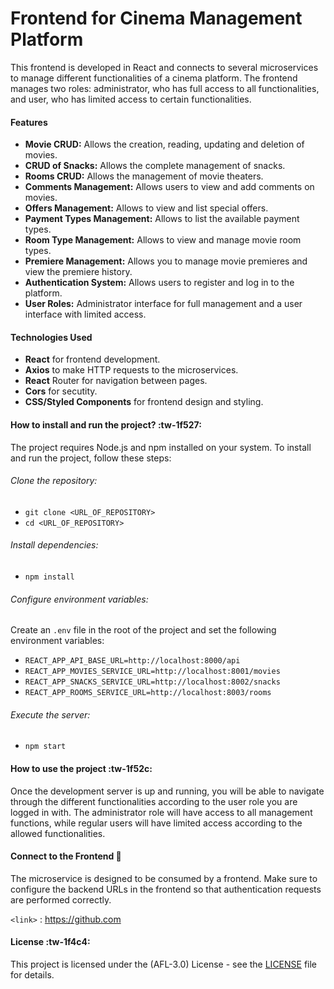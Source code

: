 # Frontend for Cinema Management Platform
<p>
This frontend is developed in React and connects to several microservices to manage different functionalities of a cinema platform. The frontend manages two roles: administrator, who has full access to all functionalities, and user, who has limited access to certain functionalities.
</p>

#### Features
- **Movie CRUD:** Allows the creation, reading, updating and deletion of movies.
- **CRUD of Snacks:** Allows the complete management of snacks.
- **Rooms CRUD:** Allows the management of movie theaters.
- **Comments Management:** Allows users to view and add comments on movies.
- **Offers Management:** Allows to view and list special offers.
- **Payment Types Management:** Allows to list the available payment types.
- **Room Type Management:** Allows to view and manage movie room types.
- **Premiere Management:** Allows you to manage movie premieres and view the premiere history.
- **Authentication System:** Allows users to register and log in to the platform.
- **User Roles:** Administrator interface for full management and a user interface with limited access.

#### Technologies Used
- **React** for frontend development.
- **Axios** to make HTTP requests to the microservices.
- **React** Router for navigation between pages.
- **Cors** for secutity.
- **CSS/Styled Components** for frontend design and styling.

#### How to install and run the project? :tw-1f527:
The project requires Node.js and npm installed on your system. To install and run the project, follow these steps:

###### Clone the repository:

- `git clone <URL_OF_REPOSITORY>`
- `cd <URL_OF_REPOSITORY> `

###### Install dependencies:

- `npm install`

###### Configure environment variables:
Create an `.env` file in the root of the project and set the following environment variables:

- `REACT_APP_API_BASE_URL=http://localhost:8000/api`
- `REACT_APP_MOVIES_SERVICE_URL=http://localhost:8001/movies`
- `REACT_APP_SNACKS_SERVICE_URL=http://localhost:8002/snacks`
- `REACT_APP_ROOMS_SERVICE_URL=http://localhost:8003/rooms`

###### Execute the server:
- `npm start`

#### How to use the project :tw-1f52c:
<p>
Once the development server is up and running, you will be able to navigate through the different functionalities according to the user role you are logged in with. The administrator role will have access to all management functions, while regular users will have limited access according to the allowed functionalities.
</p>

#### Connect to the Frontend :link:
<p>
The microservice is designed to be consumed by a frontend. Make sure to configure the backend URLs in the frontend so that authentication requests are performed correctly.
</p>

`<link>` : <https://github.com>


####  License :tw-1f4c4: 
This project is licensed under the (AFL-3.0) License - see the [LICENSE](https://opensource.org/license/afl-3-0-php) file for details.

